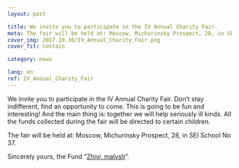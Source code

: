```yaml
---
layout: post

title: We invite you to participate in the IV Annual Charity Fair. 
meta: The fair will be held at: Moscow, Michurinsky Prospect, 28, in SEI School No 37.
cover_img: 2017.10.30/IV_Annual_Charity_Fair.png
cover_fit: contain

category: news

lang: en
ref: IV_Annual_Charity_Fair
---
```


We invite you to participate in the IV Annual Charity Fair. 
Don’t stay indifferent, find an opportunity to come.
This is going to be fun and interesting!
And the main thing is: together we will help seriously ill kinds. 
All the funds collected during the fair will be directed to certain children.

The fair will be held at: Moscow, Michurinsky Prospect, 28, in SEI School No 37.

Sincerely yours, the Fund “<a href="https://fondzhivimalysh.ru/" target="_blank">Zhivi, malysh</a>”. 
